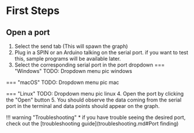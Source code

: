 # First Steps

## Open a port
1. Select the send tab (This will spawn the graph)
2. Plug in a SPIN or an Arduino talking on the serial port.
if you want to test this, sample programs will be available later.
3. Select the corresponding serial port in the port dropdown
=== "Windows"
	TODO: Dropdown menu pic windows

=== "macOS"
	TODO: Dropdown menu pic mac

=== "Linux"
	TODO: Dropdown menu pic linux
4. Open the port by clicking the "Open" button
5. You should observe the data coming from the serial port in the terminal and data points should appear on the graph.

!!! warning "Troubleshooting"
	* if you have trouble seeing the desired port, check out the [troubleshooting guide](troubleshooting.md#Port finding)

